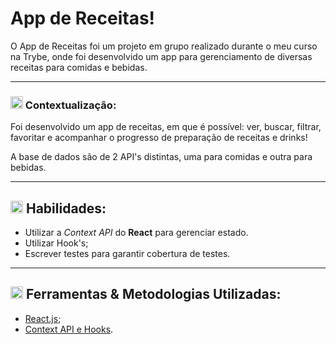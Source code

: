 # App de Receitas!

O App de Receitas foi um projeto em grupo realizado durante o meu curso na Trybe, onde foi desenvolvido um app para gerenciamento de diversas receitas para comidas e bebidas.

-----

### <img height="20" src="https://raw.githubusercontent.com/innng/innng/master/assets/soulgem-sayaka.gif"/> Contextualização:

Foi desenvolvido um app de receitas, em que é possível: ver, buscar, filtrar, favoritar e acompanhar o progresso de preparação de receitas e drinks!

A base de dados são de 2 API's distintas, uma para comidas e outra para bebidas.

-----

## <img height="20" src="https://raw.githubusercontent.com/innng/innng/master/assets/soulgem-sayaka.gif"/> Habilidades:

  - Utilizar a _Context API_ do **React** para gerenciar estado.
  - Utilizar Hook's;
  - Escrever testes para garantir cobertura de testes.

-----

## <img height="20" src="https://raw.githubusercontent.com/innng/innng/master/assets/soulgem-sayaka.gif"/> Ferramentas & Metodologias Utilizadas:

  - [React.js](https://reactjs.org/docs/getting-started.html);
  - [Context API e Hooks](https://reactjs.org/docs/hooks-intro.html?).


<!-- Olá, Tryber!
Esse é apenas um arquivo inicial para o README do seu projeto.
É essencial que você preencha esse documento por conta própria, ok?
Não deixe de usar nossas dicas de escrita de README de projetos, e deixe sua criatividade brilhar!
:warning: IMPORTANTE: você precisa deixar nítido:
- quais arquivos/pastas foram desenvolvidos por você; 
- quais arquivos/pastas foram desenvolvidos por outra pessoa estudante;
- quais arquivos/pastas foram desenvolvidos pela Trybe.
-->

